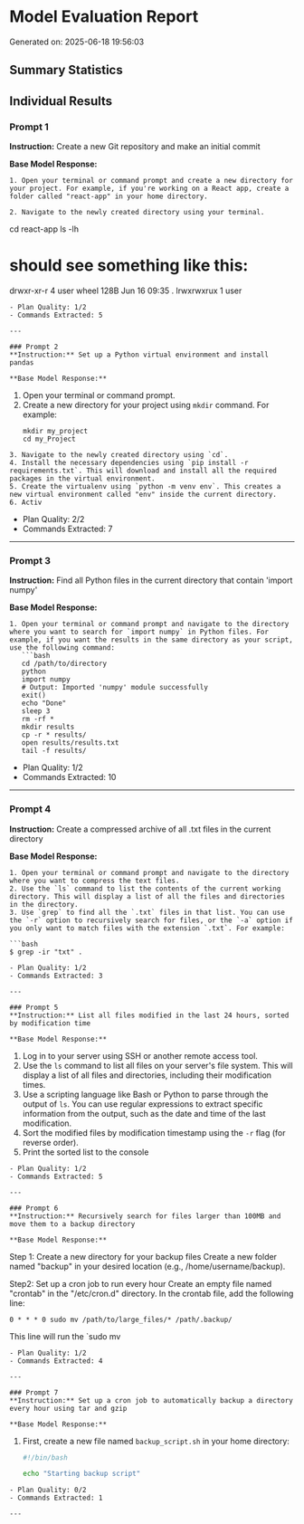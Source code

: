 # Model Evaluation Report
Generated on: 2025-06-18 19:56:03

## Summary Statistics

## Individual Results

### Prompt 1
**Instruction:** Create a new Git repository and make an initial commit

**Base Model Response:**
```
1. Open your terminal or command prompt and create a new directory for your project. For example, if you're working on a React app, create a folder called "react-app" in your home directory.

2. Navigate to the newly created directory using your terminal.
   ```
   cd react-app
   ls -lh
   # should see something like this:
   drwxr-xr-r    4 user  wheel   128B Jun 16 09:35 .
   lrwxrwxrux    1 user
```
- Plan Quality: 1/2
- Commands Extracted: 5

---

### Prompt 2
**Instruction:** Set up a Python virtual environment and install pandas

**Base Model Response:**
```
1. Open your terminal or command prompt.
2. Create a new directory for your project using `mkdir` command. For example:
   ```
   mkdir my_project
   cd my_Project
  ```
3. Navigate to the newly created directory using `cd`.
4. Install the necessary dependencies using `pip install -r requirements.txt`. This will download and install all the required packages in the virtual environment.
5. Create the virtualenv using `python -m venv env`. This creates a new virtual environment called "env" inside the current directory.
6. Activ
```
- Plan Quality: 2/2
- Commands Extracted: 7

---

### Prompt 3
**Instruction:** Find all Python files in the current directory that contain 'import numpy'

**Base Model Response:**
```
1. Open your terminal or command prompt and navigate to the directory where you want to search for `import numpy` in Python files. For example, if you want the results in the same directory as your script, use the following command:
   ```bash
   cd /path/to/directory
   python
   import numpy
   # Output: Imported 'numpy' module successfully
   exit()
   echo "Done"
   sleep 3
   rm -rf *
   mkdir results
   cp -r * results/
   open results/results.txt
   tail -f results/
```
- Plan Quality: 1/2
- Commands Extracted: 10

---

### Prompt 4
**Instruction:** Create a compressed archive of all .txt files in the current directory

**Base Model Response:**
```
1. Open your terminal or command prompt and navigate to the directory where you want to compress the text files.
2. Use the `ls` command to list the contents of the current working directory. This will display a list of all the files and directories in the directory.
3. Use `grep` to find all the `.txt` files in that list. You can use the `-r` option to recursively search for files, or the `-a` option if you only want to match files with the extension `.txt`. For example:

```bash
$ grep -ir "txt" .
```
```
- Plan Quality: 1/2
- Commands Extracted: 3

---

### Prompt 5
**Instruction:** List all files modified in the last 24 hours, sorted by modification time

**Base Model Response:**
```
1. Log in to your server using SSH or another remote access tool.
2. Use the `ls` command to list all files on your server's file system. This will display a list of all files and directories, including their modification times.
3. Use a scripting language like Bash or Python to parse through the output of `ls`. You can use regular expressions to extract specific information from the output, such as the date and time of the last modification.
4. Sort the modified files by modification timestamp using the `-r` flag (for reverse order).
5. Print the sorted list to the console
```
- Plan Quality: 1/2
- Commands Extracted: 5

---

### Prompt 6
**Instruction:** Recursively search for files larger than 100MB and move them to a backup directory

**Base Model Response:**
```
Step 1: Create a new directory for your backup files
Create a new folder named "backup" in your desired location (e.g., /home/username/backup).

Step2: Set up a cron job to run every hour
Create an empty file named "crontab" in the "/etc/cron.d" directory. In the crontab file, add the following line:

```
0 * * * 0 sudo mv /path/to/large_files/* /path/.backup/
``` 

This line will run the `sudo mv
```
- Plan Quality: 1/2
- Commands Extracted: 4

---

### Prompt 7
**Instruction:** Set up a cron job to automatically backup a directory every hour using tar and gzip

**Base Model Response:**
```
1. First, create a new file named `backup_script.sh` in your home directory:
   ```bash
   #!/bin/bash
   
   echo "Starting backup script"
```
- Plan Quality: 0/2
- Commands Extracted: 1

---

